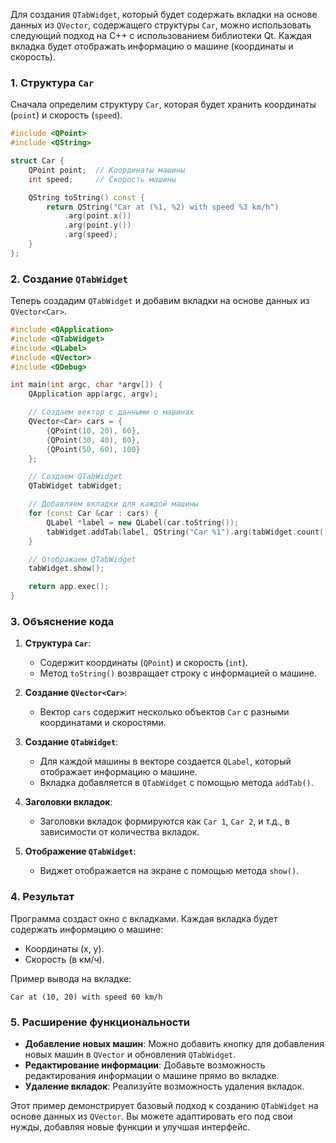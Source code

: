 Для создания `QTabWidget`, который будет содержать вкладки на основе данных из `QVector`, содержащего структуры `Car`, можно использовать следующий подход на C++ с использованием библиотеки Qt. Каждая вкладка будет отображать информацию о машине (координаты и скорость).

### 1. **Структура `Car`**
Сначала определим структуру `Car`, которая будет хранить координаты (`point`) и скорость (`speed`).

```cpp
#include <QPoint>
#include <QString>

struct Car {
    QPoint point;  // Координаты машины
    int speed;     // Скорость машины

    QString toString() const {
        return QString("Car at (%1, %2) with speed %3 km/h")
            .arg(point.x())
            .arg(point.y())
            .arg(speed);
    }
};
```

### 2. **Создание `QTabWidget`**
Теперь создадим `QTabWidget` и добавим вкладки на основе данных из `QVector<Car>`.

```cpp
#include <QApplication>
#include <QTabWidget>
#include <QLabel>
#include <QVector>
#include <QDebug>

int main(int argc, char *argv[]) {
    QApplication app(argc, argv);

    // Создаем вектор с данными о машинах
    QVector<Car> cars = {
        {QPoint(10, 20), 60},
        {QPoint(30, 40), 80},
        {QPoint(50, 60), 100}
    };

    // Создаем QTabWidget
    QTabWidget tabWidget;

    // Добавляем вкладки для каждой машины
    for (const Car &car : cars) {
        QLabel *label = new QLabel(car.toString());
        tabWidget.addTab(label, QString("Car %1").arg(tabWidget.count() + 1));
    }

    // Отображаем QTabWidget
    tabWidget.show();

    return app.exec();
}
```

### 3. **Объяснение кода**
1. **Структура `Car`**:
   - Содержит координаты (`QPoint`) и скорость (`int`).
   - Метод `toString()` возвращает строку с информацией о машине.

2. **Создание `QVector<Car>`**:
   - Вектор `cars` содержит несколько объектов `Car` с разными координатами и скоростями.

3. **Создание `QTabWidget`**:
   - Для каждой машины в векторе создается `QLabel`, который отображает информацию о машине.
   - Вкладка добавляется в `QTabWidget` с помощью метода `addTab()`.

4. **Заголовки вкладок**:
   - Заголовки вкладок формируются как `Car 1`, `Car 2`, и т.д., в зависимости от количества вкладок.

5. **Отображение `QTabWidget`**:
   - Виджет отображается на экране с помощью метода `show()`.

### 4. **Результат**
Программа создаст окно с вкладками. Каждая вкладка будет содержать информацию о машине:
- Координаты (x, y).
- Скорость (в км/ч).

Пример вывода на вкладке:
```
Car at (10, 20) with speed 60 km/h
```

### 5. **Расширение функциональности**
- **Добавление новых машин**: Можно добавить кнопку для добавления новых машин в `QVector` и обновления `QTabWidget`.
- **Редактирование информации**: Добавьте возможность редактирования информации о машине прямо во вкладке.
- **Удаление вкладок**: Реализуйте возможность удаления вкладок.

Этот пример демонстрирует базовый подход к созданию `QTabWidget` на основе данных из `QVector`. Вы можете адаптировать его под свои нужды, добавляя новые функции и улучшая интерфейс.